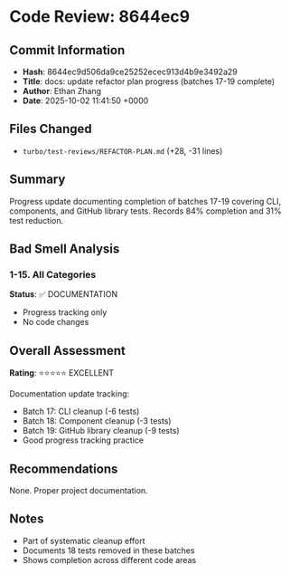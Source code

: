 # Code Review: 8644ec9

## Commit Information
- **Hash**: 8644ec9d506da9ce25252ecec913d4b9e3492a29
- **Title**: docs: update refactor plan progress (batches 17-19 complete)
- **Author**: Ethan Zhang
- **Date**: 2025-10-02 11:41:50 +0000

## Files Changed
- `turbo/test-reviews/REFACTOR-PLAN.md` (+28, -31 lines)

## Summary
Progress update documenting completion of batches 17-19 covering CLI, components, and GitHub library tests. Records 84% completion and 31% test reduction.

## Bad Smell Analysis

### 1-15. All Categories
**Status**: ✅ DOCUMENTATION
- Progress tracking only
- No code changes

## Overall Assessment
**Rating**: ⭐⭐⭐⭐⭐ EXCELLENT

Documentation update tracking:
- Batch 17: CLI cleanup (-6 tests)
- Batch 18: Component cleanup (-3 tests)
- Batch 19: GitHub library cleanup (-9 tests)
- Good progress tracking practice

## Recommendations
None. Proper project documentation.

## Notes
- Part of systematic cleanup effort
- Documents 18 tests removed in these batches
- Shows completion across different code areas
